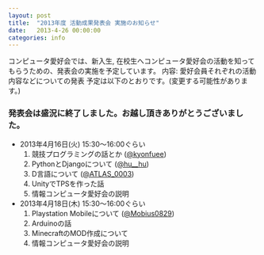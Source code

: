 ```yaml
---
layout: post
title:  "2013年度 活動成果発表会 実施のお知らせ"
date:   2013-4-26 00:00:00
categories: info
---
```


コンピュータ愛好会では、新入生, 在校生へコンピュータ愛好会の活動を知ってもらうための、発表会の実施を予定しています。
内容: 愛好会員それぞれの活動内容などについての発表
予定は以下のとおりです。(変更する可能性があります。)

### 発表会は盛況に終了しました。お越し頂きありがとうございました。</h3>

- 2013年4月16日(火) 15:30〜16:00ぐらい
  1. 競技プログラミングの話とか (<a href="https://twitter.com/kyonfuee/">@kyonfuee</a>)
  1. PythonとDjangoについて (<a href="https://twitter.com/hu__hu">@hu__hu</a>)
  1. D言語について (<a href="https://twitter.com/ATLAS_0003/">@ATLAS_0003</a>)
  1. UnityでTPSを作った話
  1. 情報コンピュータ愛好会の説明
- 2013年4月18日(木) 15:30〜16:00ぐらい
  1. Playstation Mobileについて (<a href="https://twitter.com/Mobius0829">@Mobius0829</a>)
  1. Arduinoの話
  1. MinecraftのMOD作成について
  1. 情報コンピュータ愛好会の説明

